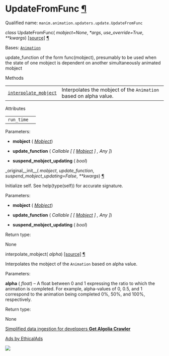 # UpdateFromFunc [¶](https://docs.manim.community/en/stable/reference/manim.animation.updaters.update.UpdateFromFunc.html\#updatefromfunc "Link to this heading")

Qualified name: `manim.animation.updaters.update.UpdateFromFunc`

_class_ UpdateFromFunc( _mobject=None_, _\*args_, _use\_override=True_, _\*\*kwargs_) [\[source\]](https://docs.manim.community/en/stable/_modules/manim/animation/updaters/update.html#UpdateFromFunc) [¶](https://docs.manim.community/en/stable/reference/manim.animation.updaters.update.UpdateFromFunc.html#manim.animation.updaters.update.UpdateFromFunc "Link to this definition")

Bases: [`Animation`](https://docs.manim.community/en/stable/reference/manim.animation.animation.Animation.html#manim.animation.animation.Animation "manim.animation.animation.Animation")

update\_function of the form func(mobject), presumably
to be used when the state of one mobject is dependent
on another simultaneously animated mobject

Methods

|     |     |
| --- | --- |
| [`interpolate_mobject`](https://docs.manim.community/en/stable/reference/manim.animation.updaters.update.UpdateFromFunc.html#manim.animation.updaters.update.UpdateFromFunc.interpolate_mobject "manim.animation.updaters.update.UpdateFromFunc.interpolate_mobject") | Interpolates the mobject of the `Animation` based on alpha value. |

Attributes

|     |     |
| --- | --- |
| `run_time` |  |

Parameters:

- **mobject** ( [_Mobject_](https://docs.manim.community/en/stable/reference/manim.mobject.mobject.Mobject.html#manim.mobject.mobject.Mobject "manim.mobject.mobject.Mobject"))

- **update\_function** ( _Callable_ _\[_ _\[_ [_Mobject_](https://docs.manim.community/en/stable/reference/manim.mobject.mobject.Mobject.html#manim.mobject.mobject.Mobject "manim.mobject.mobject.Mobject") _\]_ _,_ _Any_ _\]_)

- **suspend\_mobject\_updating** ( _bool_)


\_original\_\_init\_\_( _mobject_, _update\_function_, _suspend\_mobject\_updating=False_, _\*\*kwargs_) [¶](https://docs.manim.community/en/stable/reference/manim.animation.updaters.update.UpdateFromFunc.html#manim.animation.updaters.update.UpdateFromFunc._original__init__ "Link to this definition")

Initialize self. See help(type(self)) for accurate signature.

Parameters:

- **mobject** ( [_Mobject_](https://docs.manim.community/en/stable/reference/manim.mobject.mobject.Mobject.html#manim.mobject.mobject.Mobject "manim.mobject.mobject.Mobject"))

- **update\_function** ( _Callable_ _\[_ _\[_ [_Mobject_](https://docs.manim.community/en/stable/reference/manim.mobject.mobject.Mobject.html#manim.mobject.mobject.Mobject "manim.mobject.mobject.Mobject") _\]_ _,_ _Any_ _\]_)

- **suspend\_mobject\_updating** ( _bool_)


Return type:

None

interpolate\_mobject( _alpha_) [\[source\]](https://docs.manim.community/en/stable/_modules/manim/animation/updaters/update.html#UpdateFromFunc.interpolate_mobject) [¶](https://docs.manim.community/en/stable/reference/manim.animation.updaters.update.UpdateFromFunc.html#manim.animation.updaters.update.UpdateFromFunc.interpolate_mobject "Link to this definition")

Interpolates the mobject of the `Animation` based on alpha value.

Parameters:

**alpha** ( _float_) – A float between 0 and 1 expressing the ratio to which the animation
is completed. For example, alpha-values of 0, 0.5, and 1 correspond
to the animation being completed 0%, 50%, and 100%, respectively.

Return type:

None

[Simplified data ingestion for developers **Get Algolia Crawler**](https://server.ethicalads.io/proxy/click/8327/019600ea-25fb-7873-aa1d-31401d7bcf99/)

[Ads by EthicalAds](https://www.ethicalads.io/advertisers/topics/frontend-web/?ref=ea-text)

![](https://server.ethicalads.io/proxy/view/8327/019600ea-25fb-7873-aa1d-31401d7bcf99/)